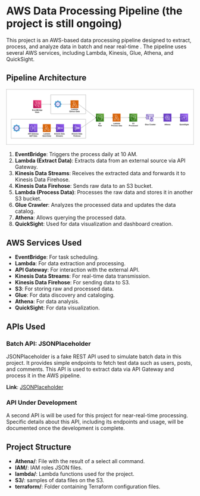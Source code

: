 # AWS Data Processing Pipeline (the project is still ongoing)

This project is an AWS-based data processing pipeline designed to extract, process, and analyze data in batch and near real-time . The pipeline uses several AWS services, including Lambda, Kinesis, Glue, Athena, and QuickSight.

## Pipeline Architecture
![AWS pipeline diagram](Image/aws_pipeline.png)

1. **EventBridge**: Triggers the process daily at 10 AM.
2. **Lambda (Extract Data)**: Extracts data from an external source via API Gateway.
3. **Kinesis Data Streams**: Receives the extracted data and forwards it to Kinesis Data Firehose.
4. **Kinesis Data Firehose**: Sends raw data to an S3 bucket.
5. **Lambda (Process Data)**: Processes the raw data and stores it in another S3 bucket.
6. **Glue Crawler**: Analyzes the processed data and updates the data catalog.
7. **Athena**: Allows querying the processed data.
8. **QuickSight**: Used for data visualization and dashboard creation.

## AWS Services Used

- **EventBridge**: For task scheduling.
- **Lambda**: For data extraction and processing.
- **API Gateway**: For interaction with the external API.
- **Kinesis Data Streams**: For real-time data transmission.
- **Kinesis Data Firehose**: For sending data to S3.
- **S3**: For storing raw and processed data.
- **Glue**: For data discovery and cataloging.
- **Athena**: For data analysis.
- **QuickSight**: For data visualization.

## APIs Used

### Batch API: JSONPlaceholder
JSONPlaceholder is a fake REST API used to simulate batch data in this project. It provides simple endpoints to fetch test data such as users, posts, and comments. This API is used to extract data via API Gateway and process it in the AWS pipeline.

**Link**: [JSONPlaceholder](https://jsonplaceholder.typicode.com)

### API Under Development
A second API is will be used for this project for near-real-time processing. Specific details about this API, including its endpoints and usage, will be documented once the development is complete.

## Project Structure

- **Athena/**: File with the result of a select all command.
- **IAM/**: IAM roles JSON files.
- **lambda/**: Lambda functions used for the project.
- **S3/**: samples of data files on the S3.
- **terraform/**: Folder containing Terraform configuration files.


